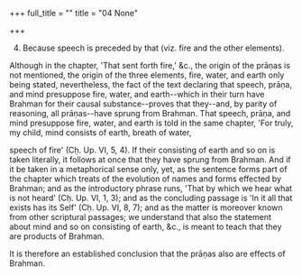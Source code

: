 +++
full_title = ""
title = "04 None"

+++


4. Because speech is preceded by that (viz. fire and the other elements).

Although in the chapter, 'That sent forth fire,' &c., the origin of the prāṇas is not mentioned, the origin of the three elements, fire, water, and earth only being stated, nevertheless, the fact of the text declaring that speech, prāṇa, and mind presuppose fire, water, and earth--which in their turn have Brahman for their causal substance--proves that they--and, by parity of reasoning, all prāṇas--have sprung from Brahman. That speech, prāṇa, and mind presuppose fire, water, and earth is told in the same chapter, 'For truly, my child, mind consists of earth, breath of water,

speech of fire' (Cḥ. Up. VI, 5, 4). If their consisting of earth and so on is taken literally, it follows at once that they have sprung from Brahman. And if it be taken in a metaphorical sense only, yet, as the sentence forms part of the chapter which treats of the evolution of names and forms effected by Brahman; and as the introductory phrase runs, 'That by which we hear what is not heard' (Cḥ. Up. VI, 1, 3); and as the concluding passage is 'In it all that exists has its Self' (Cḥ. Up. VI, 8, 7); and as the matter is moreover known from other scriptural passages; we understand that also the statement about mind and so on consisting of earth, &c., is meant to teach that they are products of Brahman.

It is therefore an established conclusion that the prāṇas also are effects of Brahman.

